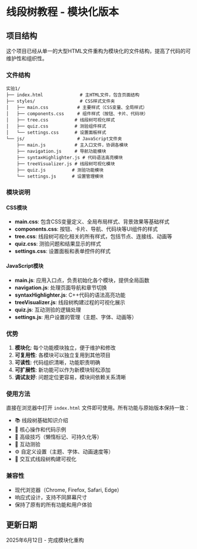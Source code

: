 # 线段树教程 - 模块化版本

## 项目结构

这个项目已经从单一的大型HTML文件重构为模块化的文件结构，提高了代码的可维护性和组织性。

### 文件结构

```
实验1/
├── index.html              # 主HTML文件，包含页面结构
├── styles/                 # CSS样式文件夹
│   ├── main.css           # 主要样式（CSS变量、全局样式）
│   ├── components.css     # 组件样式（按钮、卡片、代码块）
│   ├── tree.css          # 线段树可视化样式
│   ├── quiz.css          # 测验组件样式
│   └── settings.css      # 设置面板样式
└── js/                    # JavaScript文件夹
    ├── main.js           # 主入口文件，协调各模块
    ├── navigation.js     # 导航功能模块
    ├── syntaxHighlighter.js # 代码语法高亮模块
    ├── treeVisualizer.js # 线段树可视化模块
    ├── quiz.js          # 测验功能模块
    └── settings.js      # 设置管理模块
```

### 模块说明

#### CSS模块
- **main.css**: 包含CSS变量定义、全局布局样式、背景效果等基础样式
- **components.css**: 按钮、卡片、导航、代码块等UI组件的样式
- **tree.css**: 线段树可视化相关的所有样式，包括节点、连接线、动画等
- **quiz.css**: 测验问题和结果显示的样式
- **settings.css**: 设置面板和表单控件的样式

#### JavaScript模块
- **main.js**: 应用入口点，负责初始化各个模块，提供全局函数
- **navigation.js**: 处理页面导航和章节切换
- **syntaxHighlighter.js**: C++代码的语法高亮功能
- **treeVisualizer.js**: 线段树构建过程的可视化展示
- **quiz.js**: 互动测验的逻辑处理
- **settings.js**: 用户设置的管理（主题、字体、动画等）

### 优势

1. **模块化**: 每个功能模块独立，便于维护和修改
2. **可复用性**: 各模块可以独立复用到其他项目
3. **可读性**: 代码组织清晰，功能职责明确
4. **可扩展性**: 新功能可以作为新模块轻松添加
5. **调试友好**: 问题定位更容易，模块间依赖关系清晰

### 使用方法

直接在浏览器中打开 `index.html` 文件即可使用。所有功能与原始版本保持一致：

- 📚 线段树基础知识介绍
- 🔧 核心操作和代码示例
- 🚀 高级技巧（懒惰标记、可持久化等）
- 🎯 互动测验
- ⚙️ 自定义设置（主题、字体、动画速度等）
- 🌲 交互式线段树构建可视化

### 兼容性

- 现代浏览器（Chrome, Firefox, Safari, Edge）
- 响应式设计，支持不同屏幕尺寸
- 保持了原有的所有功能和用户体验

## 更新日期

2025年6月12日 - 完成模块化重构
